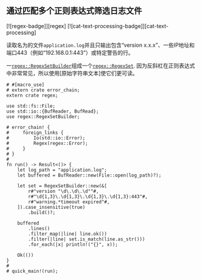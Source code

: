 ## 通过匹配多个正则表达式筛选日志文件

[![regex-badge]][regex] [![cat-text-processing-badge]][cat-text-processing]

读取名为的文件`application.log`并且只输出包含“version x.x.x”、一些IP地址和端口443（例如“192.168.0.1:443”）或特定警告的行。

一[`regex::RegexSetBuilder`]组成一个[`regex::RegexSet`]. 因为反斜杠在正则表达式中非常常见，所以使用[原始字符串文本]使它们更可读。

```rust,no_run
# #[macro_use]
# extern crate error_chain;
extern crate regex;

use std::fs::File;
use std::io::{BufReader, BufRead};
use regex::RegexSetBuilder;

# error_chain! {
#     foreign_links {
#         Io(std::io::Error);
#         Regex(regex::Error);
#     }
# }
#
fn run() -> Result<()> {
    let log_path = "application.log";
    let buffered = BufReader::new(File::open(log_path)?);

    let set = RegexSetBuilder::new(&[
        r#"version "\d\.\d\.\d""#,
        r#"\d{1,3}\.\d{1,3}\.\d{1,3}\.\d{1,3}:443"#,
        r#"warning.*timeout expired"#,
    ]).case_insensitive(true)
        .build()?;

    buffered
        .lines()
        .filter_map(|line| line.ok())
        .filter(|line| set.is_match(line.as_str()))
        .for_each(|x| println!("{}", x));

    Ok(())
}
#
# quick_main!(run);
```

[`regex::regexset`]: https://docs.rs/regex/*/regex/struct.RegexSet.html

[`regex::regexsetbuilder`]: https://docs.rs/regex/*/regex/struct.RegexSetBuilder.html

[raw string literals]: https://doc.rust-lang.org/reference/tokens.html#raw-string-literals
